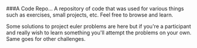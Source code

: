 ###A Code Repo...
A repository of code that was used for various things such as exercises, small projects, etc.
Feel free to browse and learn.

Some solutions to project euler problems are here but if you're a participant and really wish to learn 
something you'll attempt the problems on your own. Same goes for other challenges.

